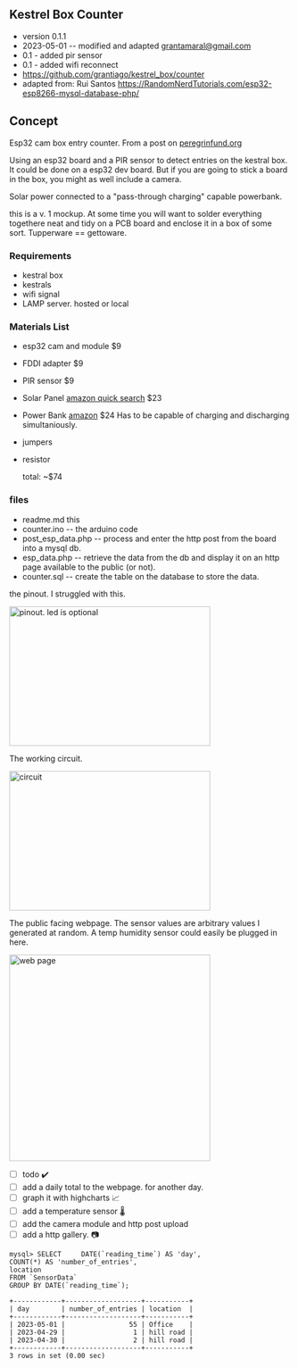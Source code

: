 ## Kestrel Box Counter

* version 0.1.1 
* 2023-05-01 -- modified and adapted grantamaral@gmail.com
* 0.1 - added pir sensor
* 0.1 - added wifi reconnect
* https://github.com/grantiago/kestrel_box/counter
* adapted from: Rui Santos https://RandomNerdTutorials.com/esp32-esp8266-mysql-database-php/

## Concept

Esp32 cam box entry counter. From a post on [peregrinfund.org](https://hub.peregrinefund.org/forum/akp-general-discussion/kestrel-box-entry-counter) 

Using an esp32 board and a PIR sensor to detect entries on the kestral box. It could be done on a esp32 dev board. But if you are going to stick a board in the box, you might as well include a camera. 

Solar power connected to a "pass-through charging" capable powerbank. 

this is a v. 1 mockup. At some time you will want to solder everything togethere neat and tidy on a PCB board and enclose it in a box of some sort. Tupperware == gettoware. 

### Requirements

* kestral box
* kestrals
* wifi signal
* LAMP server. hosted or local

### Materials List

* esp32 cam and module $9
* FDDI adapter $9
* PIR sensor $9
* Solar Panel [amazon quick search](<https://www.amazon.com/dp/B09CYWCCCY/ref=vp_d_ac_d_vp_sub_hr_lb_reg_pd?_encoding=UTF8&th=1>) $23
* Power Bank [amazon](https://www.amazon.com/EnergyQC-Pilot-X7-Portable-Flashlight/dp/B09Z6R1TZG/?_encoding=UTF8&th=1) $24 Has to be capable of charging and discharging simultaniously.
* jumpers
* resistor

    total: ~$74

### files

* readme.md this
* counter.ino -- the arduino code
* post_esp_data.php -- process and enter the http post from the board into a mysql db.
* esp_data.php -- retrieve the data from the db and display it on an http page available to the public (or not).
* counter.sql -- create the table on the database to store the data.

the pinout. I struggled with this. 

<img src="https://raw.githubusercontent.com/grantiago/kestrel_box/main/counter/images/counter_pinout.png" alt="pinout. led is optional" title="pinout" width="360px" height="250px">

The working circuit.

<img src="https://raw.githubusercontent.com/grantiago/kestrel_box/main/counter/images/working_circuit.jpg" alt="circuit" title="circuit" width="360px" height="250px">

The public facing webpage. The sensor values are arbitrary values I generated at random. A temp humidity sensor could easily be plugged in here. 

<img src="https://raw.githubusercontent.com/grantiago/kestrel_box/main/counter/images/web_page.png" alt="web page" title="web page" width="360px" height="370px">

- [ ] todo ✔️
- [ ] add a daily total to the webpage. for another day.
- [ ] graph it with highcharts 📈
- [ ] add a temperature sensor 🌡️
- [ ] add the camera module and http post upload
- [ ] add a http gallery. 📷

```
mysql> SELECT     DATE(`reading_time`) AS 'day',  
COUNT(*) AS 'number_of_entries', 
location 
FROM `SensorData` 
GROUP BY DATE(`reading_time`);

+------------+-------------------+-----------+
| day        | number_of_entries | location  |
+------------+-------------------+-----------+
| 2023-05-01 |                55 | Office    |
| 2023-04-29 |                 1 | hill road |
| 2023-04-30 |                 2 | hill road |
+------------+-------------------+-----------+
3 rows in set (0.00 sec)

```
